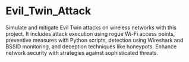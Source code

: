 # Evil_Twin_Attack
Simulate and mitigate Evil Twin attacks on wireless networks with this project. It includes attack execution using rogue Wi-Fi access points, preventive measures with Python scripts, detection using Wireshark and BSSID monitoring, and deception techniques like honeypots. Enhance network security with strategies against sophisticated threats.
